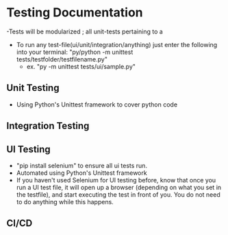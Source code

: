 # Testing Documentation
-Tests will be modularized ; all unit-tests pertaining to a 

- To run any test-file(ui/unit/integration/anything) just enter the following into your terminal: 
"py/python -m unittest tests/testfolder/testfilename.py"
    - ex. "py -m unittest tests/ui/sample.py"

## Unit Testing
- Using Python's Unittest framework to cover python code

## Integration Testing

## UI Testing
- "pip install selenium" to ensure all ui tests run.
- Automated using Python's Unittest framework
- If you haven't used Selenium for UI testing before, know that once you run a UI test file, it will open up a browser (depending on what you set in the testfile), and start executing the test in front of you. You do not need to do anything while this happens.

## CI/CD